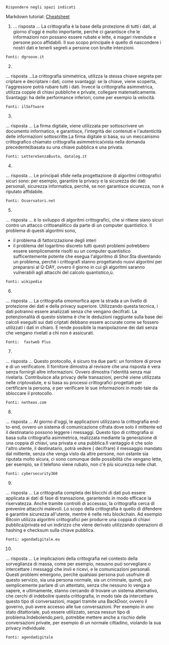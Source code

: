 ```
Rispondere negli spazi indicati
```

Markdown tutorial: [Cheatsheet](https://github.com/adam-p/markdown-here/wiki/Markdown-Cheatsheet)

1. ... risposta ...
La crittografia è la base della protezione di tutti i dati, al giorno d'oggi è molto importante, perchè ci garantisce che le informazioni non possano essere rubate e lette, e magari rivendute e persone poco affidabili.
Il suo scopo principale è quello di nascondere i nostri dati e tenerli segreti a persone con brutte intenzioni.
```
Fonti: dgroove.it

```

2. 

... risposta ...La crittografia simmetrica, utilizza la stessa chiave segreta per criptare e decriptare i dati, come svantaggi: se la chiave, viene scoperta, l'aggressore potrà rubare tutti i dati.
Invece la crittorgrafia asimmetrica, utilizza coppie di chiavi pubbliche e private, collegare matematicamente.
Svantaggi: ha delle performance inferiori, come per esempio la velocità.


```
Fonti: ilSoftware

```

3. 

... risposta ... La firma digitale, viene utilizzata per sottoscrivere un documento informatico, e garantisce, l'integrità dei contenuti e l'autenticità delle informazioni sottoscritte.La  firma digitale si basa, su un meccanismo crittografico chiamato crittografia asimmetrica(vista nella domanda precedente)basata su una chiave pubblica e una privata.

```
Fonti: LettereSenzaBusta, datalog.it

```

4. 

... risposta ... Le principali sfide nella progettazione di algoritmi crittografici sicuri sono: per esempio, garantire la privacy e la sicurezza dei dati personali, sicurezza informatica, perchè, se non garantisce sicurezza, non è riputato affidabile.


```
Fonti: Osservatori.net

```

5. 

... risposta ...  è lo sviluppo di algoritmi crittografici, che si ritiene siano sicuri contro un attacco crittoanalitico da parte di un computer quantistico. Il problema di questi algoritmi  sono,
- il problema di fattorizzazione degli interi
- il problema del logaritmo discreto
tutti questi problemi potrebbero essere semplicemente risolti su un computer quantistico sufficentemente potente che esegua l'algoritmo di Shor.Sta diventando un problema, perchè i crittografi stanno progettando nuovi algoritmi per prepararsi al Q-DAY, ovvero il giorno in cui gli algoritmi saranno vulnerabili agli attacchi del calcolo quantistico,ù.


```
Fonti: wikipedia

```

6. 

... risposta ... La crittografia omomorfica apre la strada a un livello di protezione dei dati e della privacy superiore. Utilizzando questa tecnica, i dati potranno essere analizzati senza che vengano decifrati.
La potenzionalità di questo sistema  è che le deduzioni raggiunte sulla base dei calcoli eseguiti sui dati criptati debbano essere accurate come se fossero utilizzati  i dati in chiaro. E rende possibile  la manipolazione dei dati senza che vengano rivelati a chi non è assicurati.


```
Fonti:  fastweb Plus

```

7. 

... risposta ... Questo protocollo, è sicuro tra due parti: un fornitore di prove e di un verificatore. Il fornitore dimostra al revisore che una risposta è vera senza fornirgli altre informazioni. Ovvero  dimostra l'identità senza mai rivelarla. Contribuisce alla privacy delle transazioni, perchè viene utilizzata nelle criptovalute, e si basa su processi crittografici progettati per certificare la persona, e per verificare le sue informazioni  in modo tale da sbloccare il protocollo.


```
Fonti: netheos.com

```

8. 

... risposta ... Al giorno d'oggi, le applicazioni utilizzano la crittografia end-to-end, ovvero un sistema di comunicazione cifrata dove solo il mittente ed il destinatario possono leggere i messaggi.
Questo tipo di crittografia si basa sulla crittografia asimmetrica, realizzata mediante la generazione di una coppia di chiavi, una privata e una pubblica.Il vantaggio è che solo l'altro utente, il destinatario, potrà vedere ( decifrare) il messaggio mandato dal mittente, senza che venga visto da altre persone, non ostante sia riputata molto sicura, ci sono comunque delle possibilità che vengano lette, per esempio, se il telefono viene rubato, non c'è più sicurezza nelle chat.


```
Fonti: cybersecurity360

```

9. 

... risposta ... La crittografia completa dei blocchi di dati può essere applicata ai dati di fase di transazione, garantendo  in modo efficace la riservatezza. Anche tramite controlli di accessso, la crittografia cerca di prevenire attacchi malevoli. Lo scopo della crittografia è quello di difendere e garantire sicurezza all'utente, mentre è nelle retu blockchain.
Ad esempio Bitcoin utilizza algoritmi crittografici per produrre una coppia di chiavi pubblica/privata ed un indirizzo che viene derivato utilizzando operazioni di hashing e checksum sulla chiave pubblica. 

```
Fonti: agendadigitale.eu

```

10. 

... risposta ... Le implicazioni della crittografia nel contesto della sorveglianza di massa, come per esempio, nesusno può sorvegliare o intercettare i messaggi che invii e ricevi, e le comunicazioni personali. Questi problemi emergono, perchè qualsiasi persona può usufruire di questo servizio, sia una persona normale, sia un criminale, quindi, può semplicemente parlare di un attentato, senza che nessuno lo venga a sapere, e ultimamente, stanno cercando di trovare un sistema alternativo, che cerchi di indebolire questa crittografia, in modo tale da intercettare questo tipo di conversazioni, magari tramite una BackDoor, ovvero il governo, può avere accesso alle tue conversazioni. Per esempio in uno stato ditattoriale, può essere utilizzato, senza nessun tipo di problema.Indebolendo,però, potrebbe mettere anche a rischio delle conversazioni private, per esempio di un normale cittadino, violando la sua privacy individuale.


```
Fonti: agendadigitale

```